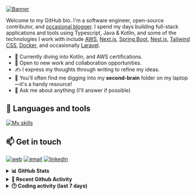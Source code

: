 [![Banner](https://raw.githubusercontent.com/wilfriedago/wilfriedago/main/assets/1.png)][website]

Welcome to my GitHub bio. I'm a software engineer, open-source contributor, and [occasional blogger][blog]. I spend my days building full-stack applications and tools using Typescript, Java & Kotlin, and some of the technologies I work with include [AWS](https://aws.amazon.com/fr/), [Next.js](https://nextjs.org/), [Spring Boot](https://spring.io/projects/spring-boot), [Nest.js](https://nestjs.com/), [Tailwind CSS](https://github.com/tailwindlabs/tailwindcss), [Docker](https://www.docker.com/), and occasionally [Laravel](https://laravel.com/).

- 🔭 Currently diving into Kotlin, and AWS certifications.
- 👯 Open to new work and collaboration opportunities.
- ✍️ I express my thoughts through writing to refine my ideas.
- 🧠 You'll often find me digging into my **second-brain** folder on my laptop—it's a handy resource!
- 💬 Ask me about anything (I'll answer if possible)

## 🎨 Languages and tools

[![My skills](https://skillicons.dev/icons?i=typescript,js,nodejs,nest,java,kotlin,spring,python,fastapi,django,aws,docker,vscode,idea,tailwind&perline=15)](https://wilfriedago.dev/about#skills)

## 📫 Get in touch
[![web](https://img.shields.io/badge/WEBSITE-12100E?logo=google-earth&color=282A36)][website]
[![email](https://img.shields.io/badge/MAIL-12100E?logo=mailgun&color=282A36)][mail]
[![linkedin](https://img.shields.io/badge/LINKEDIN-12100E?logo=linkedin&color=282A36)][linkedin]


<details>
  <summary><b>📊 GitHub Stats</b></summary>
	<br/>
	<p align="left">
		<img width="49.5%" src="https://github-readme-stats.vercel.app/api?username=wilfriedago&show_icons=true&count_private=true&title_color=10b981&icon_color=10b981&theme=react&hide_border=true&rank_icon=github" />
		<img width="49.5%" src="https://streak-stats.demolab.com/?user=wilfriedago&hide_border=true&theme=react&ring=10b981&fire=fff&currStreakNum=fff&sideLabels=10b981&currStreakLabel=10b981&sideNums=fff" />
	</p>
</details>

<details>
  <summary><b>📅 Recent Github Activity</b></summary>
	<br>

<!--RECENT_ACTIVITY:last_update-->
Last Updated: Thursday, January 30th, 2025, 4:16:50 AM
<!--RECENT_ACTIVITY:last_update_end-->

<!--RECENT_ACTIVITY:start-->
1. ⭐ Starred [deepseek-ai/DeepSeek-R1](https://github.com/deepseek-ai/DeepSeek-R1)<br>
2. ⬆️ Pushed 2 commit(s) to [wilfriedago/dotfiles](https://github.com/wilfriedago/dotfiles)<br>
3. ⭐ Starred [deepseek-ai/DeepSeek-V3](https://github.com/deepseek-ai/DeepSeek-V3)<br>
4. ⭐ Starred [Guardsquare/proguard](https://github.com/Guardsquare/proguard)<br>
5. 🔱 Forked [wilfriedago/openreplay](https://github.com/wilfriedago/openreplay) from [openreplay/openreplay](https://github.com/openreplay/openreplay)<br>
<!--RECENT_ACTIVITY:end-->
</details>

<details>
  <summary><b>🕐 Coding activity (last 7 days)</b></summary>
	<br>

<!--START_SECTION:waka-->

```python
Total Time: 38 hrs 23 mins

Java              22 hrs 43 mins  ██████████████▓░░░░░░░░░░   58.13 %
CSS               2 hrs 37 mins   █▓░░░░░░░░░░░░░░░░░░░░░░░   06.70 %
JavaScript        2 hrs 10 mins   █▒░░░░░░░░░░░░░░░░░░░░░░░   05.56 %
XML               50 mins         ▓░░░░░░░░░░░░░░░░░░░░░░░░   02.16 %
Other             42 mins         ▒░░░░░░░░░░░░░░░░░░░░░░░░   01.80 %
```

<!--END_SECTION:waka-->
</details>

[website]: https://wilfriedago.dev
[linkedin]: https://linkedin.com/in/wilfriedago
[blog]: https://wilfriedago.dev/blog
[mail]: mailto:me@wilfriedago.dev
